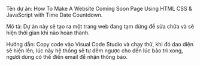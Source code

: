 Tên dự án: How To Make A Website Coming Soon Page Using HTML CSS & JavaScript with Time Date Countdown.

Mô tả: Dự án này sẽ tạo ra một trang web đang tạm dừng để sửa chữa và sẽ hiện thời gian khi nào hoàn thành.

Hướng dẫn: Copy code vào Visual Code Studio và chạy thử, khi đó dao diện sẽ hiện lên, lúc này hệ thống sẽ tự đếm ngược cho đến lúc bảo trì xong, người dùng có thể điền email để nhận thông báo.

